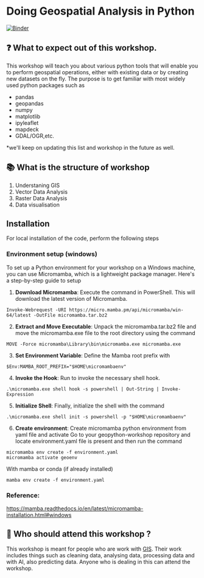 # Doing Geospatial Analysis in Python

[![Binder](https://mybinder.org/badge_logo.svg)](https://mybinder.org/v2/gh/Rotten-Grapes-Pvt-Ltd/geopython-workshop/HEAD)

## ❓ What to expect out of this workshop.
This workshop will teach you about various python tools that will enable you to perform geospatial operations, either with existing data or by creating new datasets on the fly.
The purpose is to get familiar with most widely used python packages such as 
- pandas
- geopandas
- numpy
- matplotlib
- ipyleaflet
- mapdeck 
- GDAL/OGR,etc.
  
*we'll keep on updating this list and workshop in the future as well.

## 📚 What is the structure of workshop 

1. Understaning GIS 
2. Vector Data Analysis
3. Raster Data Analysis
4. Data visualisation


## Installation
For local installation of the code, perform the following steps 
### Environment setup (windows)
To set up a Python environment for your workshop on a Windows machine, you can use Micromamba, which is a lightweight package manager. Here's a step-by-step guide to setup

1. **Download Micromamba**: Execute the command in PowerShell. This will download the latest version of Micromamba.
```
Invoke-Webrequest -URI https://micro.mamba.pm/api/micromamba/win-64/latest -OutFile micromamba.tar.bz2
``` 

2. **Extract and Move Executable**: Unpack the micromamba.tar.bz2 file and move the micromamba.exe file to the root directory using the command 
```
MOVE -Force micromamba\Library\bin\micromamba.exe micromamba.exe
```

3. **Set Environment Variable**: Define the Mamba root prefix with 
```
$Env:MAMBA_ROOT_PREFIX="$HOME\micromambaenv"
```

4. **Invoke the Hook**: Run to invoke the necessary shell hook.
```
.\micromamba.exe shell hook -s powershell | Out-String | Invoke-Expression
```

5. **Initialize Shell**: Finally, initialize the shell with the command 
```
.\micromamba.exe shell init -s powershell -p "$HOME\micromambaenv"
```

6. **Create environment**: Create micromamba python environment from yaml file and activate
Go to your geopython-workshop repository and locate environment.yaml file is present and then run the command

```
micromamba env create -f environment.yaml
micromamba activate geoenv
```

With mamba or conda (if already installed)
```
mamba env create -f environment.yaml
```

### Reference:

https://mamba.readthedocs.io/en/latest/micromamba-installation.html#windows

## 👥 Who should attend this workshop ?
This workshop is meant for people who are work with [GIS](https://en.wikipedia.org/wiki/Geographic_Information_System). Their work includes things such as cleaning data, analysing data, processing data and with AI, also predicting data.
Anyone who is dealing in this can attend the workshop. 



